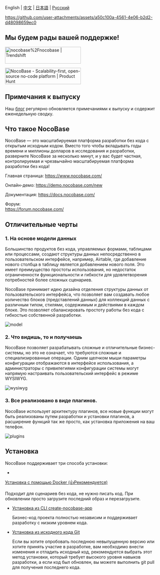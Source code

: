 English | [中文](./README.zh-CN.md) | [日本語](./README.ja-JP.md) | [Русский](./README.ru.md)

https://github.com/user-attachments/assets/a50c100a-4561-4e06-b2d2-d48098659ec0

## Мы будем рады вашей поддержке!
<a href="https://trendshift.io/repositories/4112" target="_blank"><img src="https://trendshift.io/api/badge/repositories/4112" alt="nocobase%2Fnocobase | Trendshift" style="width: 250px; height: 55px;" width="250" height="55"/></a>

<a href="https://www.producthunt.com/posts/nocobase?embed=true&utm_source=badge-top-post-topic-badge&utm_medium=badge&utm_souce=badge-nocobase" target="_blank"><img src="https://api.producthunt.com/widgets/embed-image/v1/top-post-topic-badge.svg?post_id=456520&theme=light&period=weekly&topic_id=267" alt="NocoBase - Scalability&#0045;first&#0044;&#0032;open&#0045;source&#0032;no&#0045;code&#0032;platform | Product Hunt" style="width: 250px; height: 54px;" width="250" height="54" /></a>

## Примечания к выпуску

Наш [блог](https://www.nocobase.com/en/blog/timeline) регулярно обновляется примечаниями к выпуску и содержит еженедельную сводку.

## Что такое NocoBase

NocoBase — это масштабируемая платформа разработки без кода с открытым исходным кодом. Вместо того чтобы вкладывать годы времени и миллионы долларов в исследования и разработки, разверните NocoBase за несколько минут, и у вас будет частная, контролируемая и чрезвычайно масштабируемая платформа разработки без кода!

Главная страница: 
https://www.nocobase.com/  

Онлайн-демо: 
https://demo.nocobase.com/new

Документация: 
https://docs.nocobase.com/

Форум:  
https://forum.nocobase.com/

## Отличительные черты

### 1. На основе модели данных

Большинство продуктов без кода, управляемых формами, таблицами или процессами, создают структуры данных непосредственно в пользовательском интерфейсе, например, Airtable, где добавление нового столбца в таблицу является добавлением нового поля. Это имеет преимущество простоты использования, но недостаток ограниченности функциональности и гибкости для удовлетворения потребностей более сложных сценариев.

NocoBase принимает идею дизайна отделения структуры данных от пользовательского интерфейса, что позволяет вам создавать любое количество блоков (представлений данных) для коллекций данных с различным типом, стилями, содержимым и действиями в каждом блоке. Это позволяет сбалансировать простоту работы без кода с гибкостью собственной разработки.

![model](https://static-docs.nocobase.com/model.png)

### 2. Что видишь, то и получаешь
NocoBase позволяет разрабатывать сложные и отличительные бизнес-системы, но это не означает, что требуются сложные и специализированные операции. Одним щелчком мыши параметры конфигурации отображаются в интерфейсе использования, а администраторы с привилегиями конфигурации системы могут напрямую настраивать пользовательский интерфейс в режиме WYSIWYG.

![wysiwyg](https://static-docs.nocobase.com/wysiwyg.gif)

### 3. Все реализовано в виде плагинов.
NocoBase использует архитектуру плагинов, все новые функции могут быть реализованы путем разработки и установки плагинов, а расширение функций так же просто, как установка приложения на ваш телефон.

![plugins](https://static-docs.nocobase.com/plugins.png)

## Установка

NocoBase поддерживает три способа установки:

- <a target="_blank" href="https://docs.nocobase.com/welcome/getting-started/installation/docker-compose">
Установка с помощью Docker (👍Рекомендуется)</a>

Подходит для сценариев без кода, не нужно писать код. При обновлении просто загрузите последний образ и перезагрузите.

- <a target="_blank" href="https://docs.nocobase.com/welcome/getting-started/installation/create-nocobase-app">Установка из CLI create-nocobase-app</a>

  Бизнес-код проекта полностью независим и поддерживает разработку с низким уровнем кода.

- <a target="_blank" href="https://docs.nocobase.com/welcome/getting-started/installation/git-clone">Установка из исходного кода Git</a>

  Если вы хотите опробовать последнюю невыпущенную версию или хотите принять участие в разработке, вам необходимо внести изменения и отладить исходный код, рекомендуется выбрать этот метод установки, который требует высокого уровня навыков разработки, а если код был обновлен, вы можете выполнить git pull для получения последнего кода.